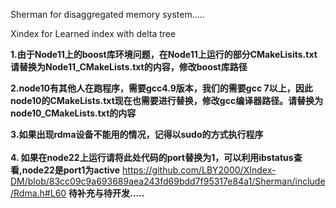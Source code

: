 Sherman for disaggregated memory system.....

Xindex for Learned index with delta tree

<b>1.由于Node11上的boost库环境问题，在Node11上运行的部分CMakeLisits.txt请替换为Node11_CMakeLists.txt的内容，修改boost库路径</b>

<b>2.node10有其他人在跑程序，需要gcc4.9版本，我们的需要gcc 7以上，因此node10的CMakeLists.txt现在也需要进行替换，修改gcc编译器路径。请替换为node10_CMakeLists.txt的内容    </b>

<b>3.如果出现rdma设备不能用的情况，记得以sudo的方式执行程序    </b> <br><br>
<b>4. 如果在node22上运行请将此处代码的port替换为1，可以利用ibstatus查看,node22是port1为active</b>
https://github.com/LBY2000/XIndex-DM/blob/83cc09c9a693689aea243fd69bdd7f95317e84a1/Sherman/include/Rdma.h#L60
<b>待补充与待开发.....</b>

